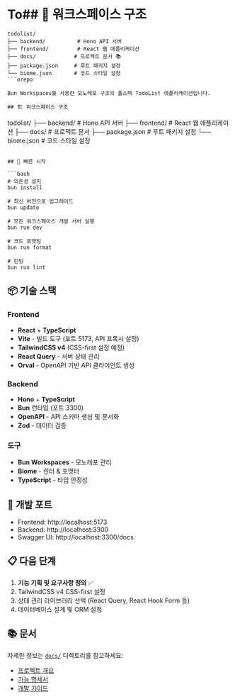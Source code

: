 # To## 📁 워크스페이스 구조

```
todolist/
├── backend/          # Hono API 서버
├── frontend/         # React 웹 애플리케이션
├── docs/            # 프로젝트 문서 📚
├── package.json     # 루트 패키지 설정
└── biome.json       # 코드 스타일 설정
```orepo

Bun Workspaces를 사용한 모노레포 구조의 풀스택 TodoList 애플리케이션입니다.

## 🏗️ 워크스페이스 구조

```
todolist/
├── backend/          # Hono API 서버
├── frontend/         # React 웹 애플리케이션
├── docs/            # 프로젝트 문서
├── package.json     # 루트 패키지 설정
└── biome.json       # 코드 스타일 설정
```

## 🚀 빠른 시작

```bash
# 의존성 설치
bun install

# 최신 버전으로 업그레이드
bun update

# 모든 워크스페이스 개발 서버 실행
bun run dev

# 코드 포맷팅
bun run format

# 린팅
bun run lint
```

## 📦 기술 스택

### Frontend
- **React** + **TypeScript**
- **Vite** - 빌드 도구 (포트 5173, API 프록시 설정)
- **TailwindCSS v4** (CSS-first 설정 예정)
- **React Query** - 서버 상태 관리
- **Orval** - OpenAPI 기반 API 클라이언트 생성

### Backend
- **Hono** + **TypeScript**
- **Bun** 런타임 (포트 3300)
- **OpenAPI** - API 스키마 생성 및 문서화
- **Zod** - 데이터 검증

### 도구
- **Bun Workspaces** - 모노레포 관리
- **Biome** - 린터 & 포맷터
- **TypeScript** - 타입 안정성

## 🎯 개발 포트

- Frontend: http://localhost:5173
- Backend: http://localhost:3300
- Swagger UI: http://localhost:3300/docs

## 📋 다음 단계

1. **기능 기획 및 요구사항 정의** ✅
2. TailwindCSS v4 CSS-first 설정
3. 상태 관리 라이브러리 선택 (React Query, React Hook Form 등)
4. 데이터베이스 설계 및 ORM 설정

## 📚 문서

자세한 정보는 [`docs/`](./docs/) 디렉토리를 참고하세요:
- [프로젝트 개요](./docs/project-overview.md)
- [기능 명세서](./docs/features.md)
- [개발 가이드](./docs/development.md)

